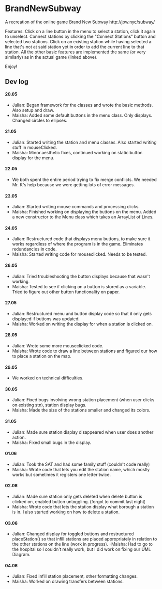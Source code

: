 # BrandNewSubway
A recreation of the online game Brand New Subway http://jpw.nyc/subway/

Features:
Click on a line button in the menu to select a station, click it again to unselect.
Connect stations by clicking the "Connect Stations" button and selected two stations.
Click on an existing station while having selected a line that's not at said station yet in order to add the current line to that station.
All the other basic features are implemented the same (or very similarly) as in the actual game (linked above).

Enjoy!

## Dev log

#### 20.05
- Julian: Began framework for the classes and wrote the basic methods. Also setup and draw.
- Maisha: Added some default buttons in the menu class. Only displays. Changed circles to ellipses.

#### 21.05
- Julian: Started writing the station and menu classes. Also started writing stuff in mouseClicked.
- Maisha: Minor aesthetic fixes, continued working on static button display for the menu.

#### 22.05 
- We both spent the entire period trying to fix merge conflicts. We needed Mr. K's help because we were getting lots of error messages.

#### 23.05 
- Julian: Started writing mouse commands and processing clicks. 
- Maisha: Finished working on displaying the buttons on the menu. Added a new constructor to the Menu class which takes an ArrayList of Lines. 

#### 24.05
- Julian: Restructured code that displays menu buttons, to make sure it works regardless of where the program is in the game. Eliminates redundancies in code.
- Maisha: Started writing code for mouseclicked. Needs to be tested. 

#### 26.05
- Julian: Tried troubleshooting the button displays because that wasn't working.
- Maisha: Tested to see if clicking on a button is stored as a variable. Tried to figure out other button functionality on paper. 

#### 27.05
- Julian: Restructured menu and button display code so that it only gets displayed if buttons was updated.
- Maisha: Worked on writing the display for when a station is clicked on. 

#### 28.05 
- Julian: Wrote some more mouseclicked code.
- Maisha: Wrote code to draw a line between stations and figured our how to place a station on the map.  

#### 29.05
- We worked on technical difficulties.

#### 30.05
- Julian: Fixed bugs involving wrong station placement (when user clicks on existing stn), station display bugs.
- Maisha: Made the size of the stations smaller and changed its colors.

#### 31.05
- Julian: Made sure station display disappeared when user does another action.
- Maisha: Fixed small bugs in the display. 

#### 01.06
- Julian: Took the SAT and had some family stuff (couldn't code really)
- Maisha: Wrote code that lets you edit the station name, which mostly works but sometimes it registers one letter twice. 

#### 02.06
- Julian: Made sure station only gets deleted when delete button is clicked on, enabled button untoggling. (forgot to commit last night)
- Maisha: Wrote code that lets the station display what borough a station is in. I also started working on how to delete a station. 

#### 03.06
- Julian: Changed display for toggled buttons and restructured placeStation() so that infill stations are placed appropriately in relation to the other stations on the line (work in progress).
-Maisha: Had to go to the hospital so I couldn't really work, but I did work on fixing our UML Diagram. 

#### 04.06 
- Julian: Fixed infill station placement, other formatting changes.
- Maisha: Worked on drawing transfers between stations. 
